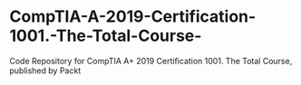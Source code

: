 # CompTIA-A-2019-Certification-1001.-The-Total-Course-
Code Repository for CompTIA A+ 2019 Certification 1001. The Total Course, published by Packt

